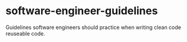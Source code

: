# software-engineer-guidelines
Guidelines software engineers should practice when writing clean code reuseable code.
